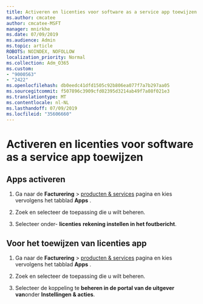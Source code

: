 ```yaml
---
title: Activeren en licenties voor software as a service app toewijzen
ms.author: cmcatee
author: cmcatee-MSFT
manager: mnirkhe
ms.date: 07/09/2019
ms.audience: Admin
ms.topic: article
ROBOTS: NOINDEX, NOFOLLOW
localization_priority: Normal
ms.collection: Adm_O365
ms.custom:
- "9000563"
- "2422"
ms.openlocfilehash: db0eedc41dfd1505c92b806ea077f7a7b297aa05
ms.sourcegitcommit: f507896c3909cfd02395d3214ab49f7a08f021e3
ms.translationtype: MT
ms.contentlocale: nl-NL
ms.lasthandoff: 07/09/2019
ms.locfileid: "35606660"
---
```

# <a name="activate-and-assign-software-as-a-service-app-licenses"></a>Activeren en licenties voor software as a service app toewijzen 

## <a name="to-activate-apps"></a>Apps activeren

1. Ga naar de **Facturering** > [producten & services](https://go.microsoft.com/fwlink/p/?linkid=842054) pagina en kies vervolgens het tabblad **Apps** .

2. Zoek en selecteer de toepassing die u wilt beheren.

3. Selecteer onder- **licenties** **rekening instellen in het foutbericht**.  

## <a name="to-assign-app-licenses"></a>Voor het toewijzen van licenties app

1. Ga naar de **Facturering** > [producten & services](https://go.microsoft.com/fwlink/p/?linkid=842054) pagina en kies vervolgens het tabblad **Apps** .

2. Zoek en selecteer de toepassing die u wilt beheren.  

3. Selecteer de koppeling te **beheren in de portal van de uitgever van**onder **Instellingen & acties**.